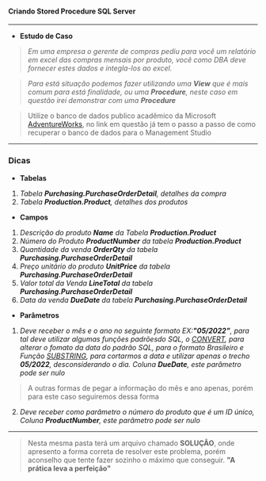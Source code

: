#### Criando Stored Procedure SQL Server
---

 * **Estudo de Caso**
 
 > *Em uma empresa o gerente de compras pediu para você um relatório em excel das compras mensais por produto, você como DBA deve fornecer estes dados e integla-los ao excel.*
 
 > *Para está situação podemos fazer utilizando uma **View** que é mais comum para está finalidade, ou uma **Procedure**, neste caso em questão irei demonstrar com uma **Procedure***
 
 > Utilize o banco de dados publico acadêmico da Microsoft [AdventureWorks](https://docs.microsoft.com/pt-br/sql/samples/adventureworks-install-configure?view=sql-server-ver15&tabs=ssms), no link em questão já tem o passo a passo de como recuperar o banco de dados para o Management Studio
 ----
 ### **Dicas**

* **Tabelas**
1. *Tabela **Purchasing.PurchaseOrderDetail**, detalhes da compra*
2. *Tabela **Production.Product**, detalhes dos produtos*

* **Campos**

1. *Descrição do produto **Name** da Tabela **Production.Product***
2. *Número do Produto **ProductNumber** da tabela **Production.Product***
3. *Quantidade da venda **OrderQty** da tabela **Purchasing.PurchaseOrderDetail***
4. *Preço unitário do produto **UnitPrice** da tabela **Purchasing.PurchaseOrderDetail***
5. *Valor total da Venda **LineTotal** da tabela **Purchasing.PurchaseOrderDetail***
6. *Data da venda **DueDate** da tabela **Purchasing.PurchaseOrderDetail***

* **Parâmetros**

1. *Deve receber o mês e o ano no seguinte formato EX:**"05/2022"**, para tal deve utilizar algumas funções padrõesdo SQL, o [CONVERT](https://docs.microsoft.com/pt-br/sql/t-sql/functions/cast-and-convert-transact-sql?view=sql-server-ver15), para alterar o fomato da data do padrão SQL, para o formato Brasileiro e Função [SUBSTRING](https://docs.microsoft.com/pt-br/sql/t-sql/functions/substring-transact-sql?view=sql-server-ver15), para cortarmos a data e utilizar apenas o trecho **05/2022**, desconsiderando o dia. Coluna **DueDate**, este parâmetro pode ser nulo*
> A outras formas de pegar a informação do mês e ano apenas, porém para este caso seguiremos dessa forma

2. *Deve receber como parâmetro o número do produto que é um ID único, Coluna **ProductNumber**, este parâmetro pode ser nulo*

---

> Nesta mesma pasta terá um arquivo chamado **SOLUÇÃO**, onde apresento a forma correta de resolver este problema, porém aconselho que tente fazer sozinho o máximo que conseguir. **"A prática leva a perfeição"**